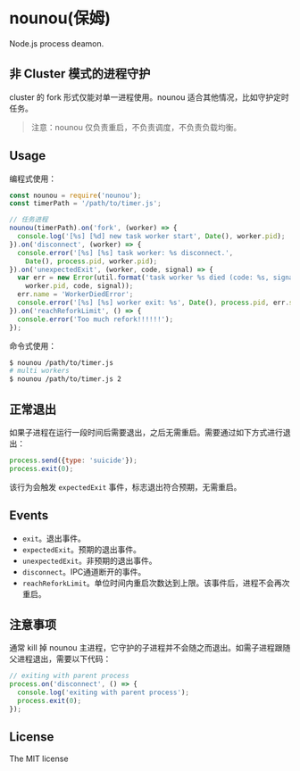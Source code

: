 # nounou(保姆)
Node.js process deamon.

## 非 Cluster 模式的进程守护
cluster 的 fork 形式仅能对单一进程使用。nounou 适合其他情况，比如守护定时任务。

> 注意：nounou 仅负责重启，不负责调度，不负责负载均衡。

## Usage

编程式使用：

```js
const nounou = require('nounou');
const timerPath = '/path/to/timer.js';

// 任务进程
nounou(timerPath).on('fork', (worker) => {
  console.log('[%s] [%d] new task worker start', Date(), worker.pid);
}).on('disconnect', (worker) => {
  console.error('[%s] [%s] task worker: %s disconnect.',
    Date(), process.pid, worker.pid);
}).on('unexpectedExit', (worker, code, signal) => {
  var err = new Error(util.format('task worker %s died (code: %s, signal: %s)',
    worker.pid, code, signal));
  err.name = 'WorkerDiedError';
  console.error('[%s] [%s] worker exit: %s', Date(), process.pid, err.stack);
}).on('reachReforkLimit', () => {
  console.error('Too much refork!!!!!!');
});
```

命令式使用：

```sh
$ nounou /path/to/timer.js
# multi workers
$ nounou /path/to/timer.js 2
```

## 正常退出
如果子进程在运行一段时间后需要退出，之后无需重启。需要通过如下方式进行退出：

```js
process.send({type: 'suicide'});
process.exit(0);
```

该行为会触发 `expectedExit` 事件，标志退出符合预期，无需重启。

## Events

- `exit`。退出事件。
- `expectedExit`。预期的退出事件。
- `unexpectedExit`。非预期的退出事件。
- `disconnect`。IPC通道断开的事件。
- `reachReforkLimit`。单位时间内重启次数达到上限。该事件后，进程不会再次重启。

## 注意事项
通常 kill 掉 nounou 主进程，它守护的子进程并不会随之而退出。如需子进程跟随父进程退出，需要以下代码：

```js
// exiting with parent process
process.on('disconnect', () => {
  console.log('exiting with parent process');
  process.exit(0);
});
```

## License
The MIT license
